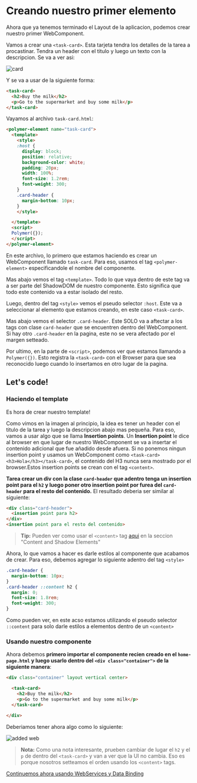 # Creando nuestro primer elemento

Ahora que ya tenemos terminado el Layout de la aplicacion, podemos crear nuestro primer WebComponent. 

Vamos a crear una `<task-card>`. Esta tarjeta tendra los detalles de la tarea a procastinar. Tendra un header con el titulo y luego un texto con la descripcion. Se va a ver asi:

![card](https://cloudup.com/cuwAQahVOY8+)

Y se va a usar de la siguiente forma:

````html
<task-card>
  <h2>Buy the milk</h2>
  <p>Go to the supermarket and buy some milk</p>
</task-card>
````

Vayamos al archivo `task-card.html`:

````html
<polymer-element name="task-card">
  <template>
    <style>
    :host {
      display: block;
      position: relative;
      background-color: white;
      padding: 20px;
      width: 100%;
      font-size: 1.2rem;
      font-weight: 300;
    }
    .card-header {
      margin-bottom: 10px;
    }
    </style>

  </template>
  <script>
  Polymer({});
  </script>
</polymer-element>
````

En este archivo, lo primero que estamos haciendo es crear un WebComponent llamado `task-card`. Para eso, usamos el tag `<polymer-element>` especificandole el nombre del componente.

Mas abajo vemos el tag `<template>`. Todo lo que vaya dentro de este tag va a ser parte del ShadowDOM de nuestro componente. Esto significa que todo este contenido va a estar isolado del resto.

Luego, dentro del tag `<style>` vemos el pseudo selector `:host`. Este va a seleccionar al elemento que estamos creando, en este caso `<task-card>`. 

Mas abajo vemos el selector `.card-header`. Este SOLO va a aftectar a los tags con clase `card-header` que se encuentren dentro del WebComponent. Si hay otro `.card-header` en la pagina, este no se vera afectado por el margen setteado.

Por ultimo, en la parte de `<script>`, podemos ver que estamos llamando a `Polymer({})`. Esto registra la `<task-card>` con el Browser para que sea reconocido luego cuando lo insertamos en otro lugar de la pagina.

## Let's code!

### Haciendo el template

Es hora de crear nuestro template! 

Como vimos en la imagen al principio, la idea es tener un header con el titulo de la tarea y luego la descripcion abajo mas pequeña. Para eso, vamos a usar algo que se llama __Insertion points__. Un __Insertion point__ le dice al browser en que lugar de nuestro WebComponent se va a insertar el contenido adicional que fue añadido desde afuera. Si no ponemos ningun insertion point y usamos un WebComponent como `<task-card><h3>Hola</h3></task-card>`, el contenido del H3 nunca sera mostrado por el browser.Estos insertion points se crean con el tag `<content>`.

**Tarea crear un div con la clase `card-header` que adentro tenga un insertion point para el `h2` y luego poner otro insertion point por furea del `card-header` para el resto del contenido.** El resultado deberia ser similar al siguiente:

````html
<div class="card-header">
  <insertion point para h2>
</div>
<insertion point para el resto del contenido>
````

> **Tip:** Pueden ver como usar el `<content>` tag [aqui](https://dvcs.w3.org/hg/webcomponents/raw-file/57f8cfc4a7dc/explainer/index.html#shadow-dom-section) en la seccion "Content and Shadow Elements"

Ahora, lo que vamos a hacer es darle estilos al componente que acabamos de crear. Para eso, debemos agregar lo siguiente adentro del tag `<style>`

````css
.card-header {
  margin-bottom: 10px;
}
.card-header ::content h2 {
  margin: 0;
  font-size: 1.8rem;
  font-weight: 300;
}
````

Como pueden ver, en este acso estamos utilizando el pseudo selector `::content` para solo darle estilos a elementos dentro de un `<content>`

### Usando nuestro componente

Ahora debemos **primero importar el componente recien creado en el `home-page.html` y luego usarlo dentro del `<div class="container">` de la siguiente manera**:


````html
<div class="container" layout vertical center>

  <task-card>
    <h2>Buy the milk</h2>
    <p>Go to the supermarket and buy some milk</p>
  </task-card>

</div>
````

Deberiamos tener ahora algo como lo siguiente:

![added web](https://cloudup.com/cSA6K_9ZtMQ+)

> **Nota:** Como una nota interesante, prueben cambiar de lugar el `h2` y el `p` de dentro del `<task-card>` y van a ver que la UI no cambia. Eso es porque nosotros setteamos el orden usando los `<content>` tags.

[Continuemos ahora usando WebServices y Data Binding](4-web-services-data-binding.md)


